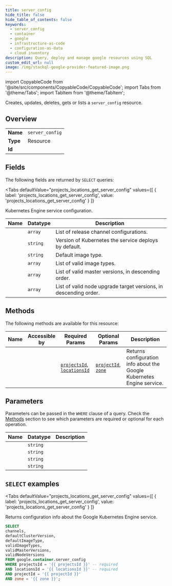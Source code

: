 ```yaml
--- 
title: server_config
hide_title: false
hide_table_of_contents: false
keywords:
  - server_config
  - container
  - google
  - infrastructure-as-code
  - configuration-as-data
  - cloud inventory
description: Query, deploy and manage google resources using SQL
custom_edit_url: null
image: /img/stackql-google-provider-featured-image.png
---
```


import CopyableCode from '@site/src/components/CopyableCode/CopyableCode';
import Tabs from '@theme/Tabs';
import TabItem from '@theme/TabItem';

Creates, updates, deletes, gets or lists a <code>server_config</code> resource.

## Overview
<table><tbody>
<tr><td><b>Name</b></td><td><code>server_config</code></td></tr>
<tr><td><b>Type</b></td><td>Resource</td></tr>
<tr><td><b>Id</b></td><td><CopyableCode code="google.container.server_config" /></td></tr>
</tbody></table>

## Fields

The following fields are returned by `SELECT` queries:

<Tabs
    defaultValue="projects_locations_get_server_config"
    values={[
        { label: 'projects_locations_get_server_config', value: 'projects_locations_get_server_config' }
    ]}
>
<TabItem value="projects_locations_get_server_config">

Kubernetes Engine service configuration.

<table>
<thead>
    <tr>
    <th>Name</th>
    <th>Datatype</th>
    <th>Description</th>
    </tr>
</thead>
<tbody>
<tr>
    <td><CopyableCode code="channels" /></td>
    <td><code>array</code></td>
    <td>List of release channel configurations.</td>
</tr>
<tr>
    <td><CopyableCode code="defaultClusterVersion" /></td>
    <td><code>string</code></td>
    <td>Version of Kubernetes the service deploys by default.</td>
</tr>
<tr>
    <td><CopyableCode code="defaultImageType" /></td>
    <td><code>string</code></td>
    <td>Default image type.</td>
</tr>
<tr>
    <td><CopyableCode code="validImageTypes" /></td>
    <td><code>array</code></td>
    <td>List of valid image types.</td>
</tr>
<tr>
    <td><CopyableCode code="validMasterVersions" /></td>
    <td><code>array</code></td>
    <td>List of valid master versions, in descending order.</td>
</tr>
<tr>
    <td><CopyableCode code="validNodeVersions" /></td>
    <td><code>array</code></td>
    <td>List of valid node upgrade target versions, in descending order.</td>
</tr>
</tbody>
</table>
</TabItem>
</Tabs>

## Methods

The following methods are available for this resource:

<table>
<thead>
    <tr>
    <th>Name</th>
    <th>Accessible by</th>
    <th>Required Params</th>
    <th>Optional Params</th>
    <th>Description</th>
    </tr>
</thead>
<tbody>
<tr>
    <td><a href="#projects_locations_get_server_config"><CopyableCode code="projects_locations_get_server_config" /></a></td>
    <td><CopyableCode code="select" /></td>
    <td><a href="#parameter-projectsId"><code>projectsId</code></a>, <a href="#parameter-locationsId"><code>locationsId</code></a></td>
    <td><a href="#parameter-projectId"><code>projectId</code></a>, <a href="#parameter-zone"><code>zone</code></a></td>
    <td>Returns configuration info about the Google Kubernetes Engine service.</td>
</tr>
</tbody>
</table>

## Parameters

Parameters can be passed in the `WHERE` clause of a query. Check the [Methods](#methods) section to see which parameters are required or optional for each operation.

<table>
<thead>
    <tr>
    <th>Name</th>
    <th>Datatype</th>
    <th>Description</th>
    </tr>
</thead>
<tbody>
<tr id="parameter-locationsId">
    <td><CopyableCode code="locationsId" /></td>
    <td><code>string</code></td>
    <td></td>
</tr>
<tr id="parameter-projectsId">
    <td><CopyableCode code="projectsId" /></td>
    <td><code>string</code></td>
    <td></td>
</tr>
<tr id="parameter-projectId">
    <td><CopyableCode code="projectId" /></td>
    <td><code>string</code></td>
    <td></td>
</tr>
<tr id="parameter-zone">
    <td><CopyableCode code="zone" /></td>
    <td><code>string</code></td>
    <td></td>
</tr>
</tbody>
</table>

## `SELECT` examples

<Tabs
    defaultValue="projects_locations_get_server_config"
    values={[
        { label: 'projects_locations_get_server_config', value: 'projects_locations_get_server_config' }
    ]}
>
<TabItem value="projects_locations_get_server_config">

Returns configuration info about the Google Kubernetes Engine service.

```sql
SELECT
channels,
defaultClusterVersion,
defaultImageType,
validImageTypes,
validMasterVersions,
validNodeVersions
FROM google.container.server_config
WHERE projectsId = '{{ projectsId }}' -- required
AND locationsId = '{{ locationsId }}' -- required
AND projectId = '{{ projectId }}'
AND zone = '{{ zone }}';
```
</TabItem>
</Tabs>
